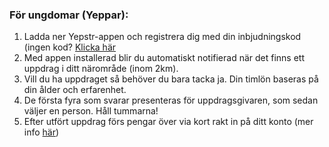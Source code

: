 ### För ungdomar (Yeppar):

1. Ladda ner Yepstr-appen och registrera dig med din inbjudningskod (ingen kod? [Klicka här](/index.html#subscribe)
2. Med appen installerad blir du automatiskt notifierad när det finns ett uppdrag i ditt närområde (inom 2km).
3. Vill du ha uppdraget så behöver du bara tacka ja. Din timlön baseras på din ålder och erfarenhet.
4. De första fyra som svarar presenteras för uppdragsgivaren, som sedan väljer en person. Håll tummarna!
5. Efter utfört uppdrag förs pengar över via kort rakt in på ditt konto (mer info [här](www.yepstr.com/vanliga-fragor.html))
